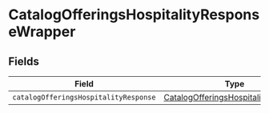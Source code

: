 # CatalogOfferingsHospitalityResponseWrapper


## Fields

| Field                                                                                             | Type                                                                                              | Required                                                                                          | Description                                                                                       |
| ------------------------------------------------------------------------------------------------- | ------------------------------------------------------------------------------------------------- | ------------------------------------------------------------------------------------------------- | ------------------------------------------------------------------------------------------------- |
| `catalogOfferingsHospitalityResponse`                                                             | [CatalogOfferingsHospitalityResponse](../../models/shared/catalogofferingshospitalityresponse.md) | :heavy_minus_sign:                                                                                | N/A                                                                                               |